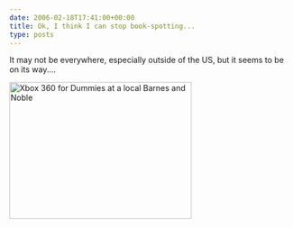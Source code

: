 ```yaml
---
date: 2006-02-18T17:41:00+00:00
title: Ok, I think I can stop book-spotting...
type: posts
---
```

It may not be everywhere, especially outside of the US, but it seems to be on its way....

[<img height="243" alt="Xbox 360 for Dummies at a local Barnes and Noble" src="http://www.duncanmackenzie.net/images/bookAtBandN.jpg" width="323" />](http://www.xbox4dummies.com)
